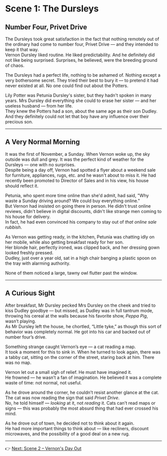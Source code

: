 # Scene 1: The Dursleys

## Number Four, Privet Drive

The Dursleys took great satisfaction in the fact that nothing remotely out of the ordinary had come to number four, Privet Drive — and they intended to keep it that way.  
Vernon Dursley liked routine. He liked predictability. And he definitely did not like being surprised. Surprises, he believed, were the breeding ground of chaos.

The Dursleys had a perfect life, nothing to be ashamed of. Nothing except a very bothersome secret. They tried their best to bury it — to pretend it had never existed at all. No one could find out about the Potters.

Lily Potter was Petunia Dursley's sister, but they hadn't spoken in many years. Mrs Dursley did everything she could to erase her sister — and her useless husband — from her life.  
They knew the Potters had a son, about the same age as their son Dudley. And they definitely could not let that boy have any influence over their precious son.

---

## A Very Normal Morning

It was the first of November, a Sunday. When Vernon woke up, the sky outside was dull and grey. It was the perfect kind of weather for the Dursleys — one with no surprises.  
Despite being a day off, Vernon had spotted a flyer about a weekend sale for furniture, appliances, rugs, etc. and he wasn't about to miss it. He had recently been promoted to Director of Sales and in his view, his house should reflect it.

Petunia, who spent more time online than she'd admit, had said, "Why waste a Sunday driving around? We could buy everything online."  
But Vernon had insisted on going there in person. He didn't trust online reviews, didn't believe in digital discounts, didn't like strange men coming to his house for delivery.  
In fact, he had even convinced his company to stay out of _that online sale rubbish_.

As Vernon was getting ready, in the kitchen, Petunia was chatting idly on her mobile, while also getting breakfast ready for her son.  
Her blonde hair, perfectly ironed, was clipped back, and her dressing gown looked freshly pressed.  
Dudley, just over a year old, sat in a high chair banging a plastic spoon on the tray with alarming authority.

None of them noticed a large, tawny owl flutter past the window.

---

## A Curious Sight

After breakfast, Mr Dursley pecked Mrs Dursley on the cheek and tried to kiss Dudley goodbye — but missed, as Dudley was in full tantrum mode, throwing his cereal at the walls because his favorite show, _Peppa Pig_, wasn’t playing.  
As Mr Dursley left the house, he chortled, “Little tyke,” as though this sort of behavior was completely normal. He got into his car and backed out of number four’s drive.

Something strange caught Vernon’s eye — a cat reading a map.  
It took a moment for this to sink in. When he turned to look again, there was a tabby cat, sitting on the corner of the street, staring back at him. There was no map.

Vernon let out a small sigh of relief. He must have imagined it.  
He frowned — he wasn’t a fan of imagination. He believed it was a complete waste of time: not normal, not useful.

As he drove around the corner, he couldn’t resist another glance at the cat.  
The cat was now reading the sign that said _Privet Drive_.  
No, he told himself — _looking_ at it, not _reading_ it. Cats can’t read maps or signs — this was probably the most absurd thing that had ever crossed his mind.

As he drove out of town, he decided not to think about it again.  
He had more important things to think about — like recliners, discount microwaves, and the possibility of a good deal on a new rug.

---

👉 [Next: Scene 2 – Vernon's Day Out](scenes/scene-2.md)
